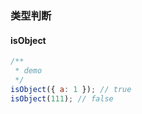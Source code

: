### 类型判断

#### isObject

```javascript
/**
 * demo
 */
isObject({ a: 1 }); // true
isObject(111); // false
```
